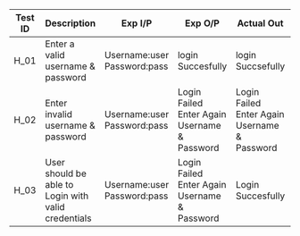 

| Test ID | Description | Exp I/P | Exp O/P | Actual Out | Type Of Test |
|--------| ------------ |--------|----------|-----------|---------------|
| H_01    | Enter a valid username & password |Username:user Password:pass |login Succesfully|login Succsefully|Requirement Based|
|H_02         | Enter invalid username & password        |Username:user Password:pass            | Login Failed Enter Again Username & Password             |Login Failed Enter Again Username & Password|Requirement Based|
|H_03|User should be able to Login with valid credentials|Username:user Password:pass |Login Failed Enter Again Username & Password|Login Succesfully|Scenario Based|

